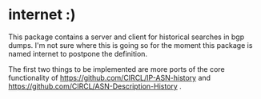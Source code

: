 # internet :)

This package contains a server and client for historical searches in bgp dumps. I'm not sure where this is going so for the moment this package is named internet to postpone the definition.

The first two things to be implemented are more ports of the core functionality of  https://github.com/CIRCL/IP-ASN-history and https://github.com/CIRCL/ASN-Description-History .



